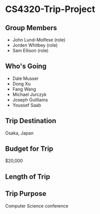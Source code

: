 # CS4320-Trip-Project

## Group Members
  * John Lund-Molfese (role)
  * Jorden Whitbey (role)
  * Sam Ellison (role)

## Who's Going
  * Dale Musser
  * Dong Xu
  * Fang Wang
  * Michael Jurczyk
  * Joseph Guilliams
  * Youssef Saab
## Trip Destination
Osaka, Japan
## Budget for Trip
$20,000
## Length of Trip

## Trip Purpose
Computer Science conference

